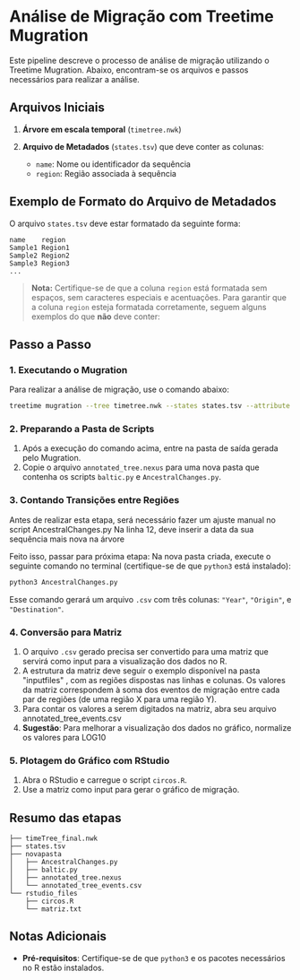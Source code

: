 # Análise de Migração com Treetime Mugration

Este pipeline descreve o processo de análise de migração utilizando o Treetime Mugration. Abaixo, encontram-se os arquivos e passos necessários para realizar a análise.

## Arquivos Iniciais

1. **Árvore em escala temporal** (`timetree.nwk`)
2. **Arquivo de Metadados** (`states.tsv`) que deve conter as colunas:

   - `name`: Nome ou identificador da sequência
   - `region`: Região associada à sequência

## Exemplo de Formato do Arquivo de Metadados

O arquivo `states.tsv` deve estar formatado da seguinte forma:

```tsv
name    region
Sample1 Region1
Sample2 Region2
Sample3 Region3
...
```


  > **Nota:** Certifique-se de que a coluna `region` está formatada sem espaços, sem caracteres especiais e acentuações.
   > Para garantir que a coluna `region` esteja formatada corretamente, seguem alguns exemplos do que **não** deve conter:


## Passo a Passo

### 1. Executando o Mugration

Para realizar a análise de migração, use o comando abaixo:

```bash
treetime mugration --tree timetree.nwk --states states.tsv --attribute region
```

### 2. Preparando a Pasta de Scripts

1. Após a execução do comando acima, entre na pasta de saída gerada pelo Mugration.
2. Copie o arquivo `annotated_tree.nexus` para uma nova pasta que contenha os scripts `baltic.py` e `AncestralChanges.py`.

### 3. Contando Transições entre Regiões

Antes de realizar esta etapa, será necessário fazer um ajuste manual no script AncestralChanges.py
Na linha 12, deve inserir a data da sua sequência mais nova na árvore

Feito isso, passar para próxima etapa:
Na nova pasta criada, execute o seguinte comando no terminal (certifique-se de que `python3` está instalado):

```bash
python3 AncestralChanges.py
```

Esse comando gerará um arquivo `.csv` com três colunas: `"Year"`, `"Origin"`, e `"Destination"`.

### 4. Conversão para Matriz

1. O arquivo `.csv` gerado precisa ser convertido para uma matriz que servirá como input para a visualização dos dados no R.
2. A estrutura da matriz deve seguir o exemplo disponível na pasta "inputfiles" , com as regiões dispostas nas linhas e colunas. Os valores da matriz correspondem à soma dos eventos de migração entre cada par de regiões (de uma região X para uma região Y).
3. Para contar os valores a serem digitados na matriz, abra seu arquivo annotated_tree_events.csv
4. **Sugestão**: Para melhorar a visualização dos dados no gráfico, normalize os valores para LOG10

### 5. Plotagem do Gráfico com RStudio

1. Abra o RStudio e carregue o script `circos.R`.
2. Use a matriz como input para gerar o gráfico de migração.

## Resumo das etapas

```plaintext
├── timeTree_final.nwk
├── states.tsv
├── novapasta
│   ├── AncestralChanges.py
│   ├── baltic.py
│   ├── annotated_tree.nexus
│   └── annotated_tree_events.csv
└── rstudio_files
    ├── circos.R
    └── matriz.txt
```

## Notas Adicionais

- **Pré-requisitos**: Certifique-se de que `python3` e os pacotes necessários no R estão instalados.
